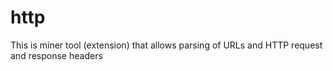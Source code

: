 http
====

This is miner tool (extension) that allows parsing of URLs and HTTP request and response headers

